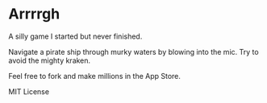 # Arrrrgh

A silly game I started but never finished. 

Navigate a pirate ship through murky waters by blowing into the mic.
Try to avoid the mighty kraken.

Feel free to fork and make millions in the App Store.

MIT License

